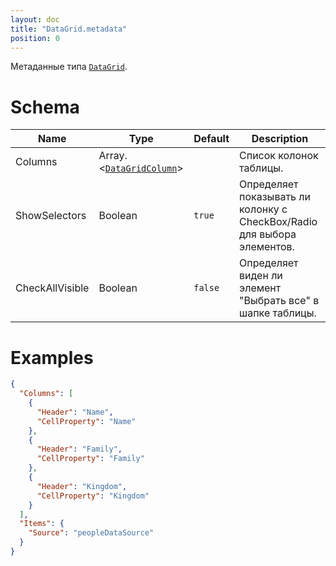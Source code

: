 ```yaml
---
layout: doc
title: "DataGrid.metadata"
position: 0
---
```


Метаданные типа [`DataGrid`](../).

# Schema

Name|Type|Default|Description
----|----|----|-----------
Columns|Array.<[`DataGridColumn`](../DataGridColumn/)>||Список колонок таблицы.
ShowSelectors|Boolean|`true`|Определяет показывать ли колонку с CheckBox/Radio для выбора элементов.
CheckAllVisible|Boolean|`false`|Определяет виден ли элемент "Выбрать все" в шапке таблицы.

# Examples

```json
{
  "Columns": [
    {
      "Header": "Name",
      "CellProperty": "Name"
    },
    {
      "Header": "Family",
      "CellProperty": "Family"
    },
    {
      "Header": "Kingdom",
      "CellProperty": "Kingdom"
    }
  ],
  "Items": {
    "Source": "peopleDataSource"
  }
}
```
